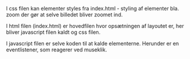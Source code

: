 I css filen kan elementer styles fra index.html - styling af elementer bla. zoom der gør at selve billedet bliver zoomet ind.

I html filen (index.html) er hovedfilen hvor opsætningen af layoutet er, her bliver javascript filen kaldt og css filen.

I javascript filen er selve koden til at kalde elementerne. Herunder er en eventlistener, som reagerer ved museklik.
